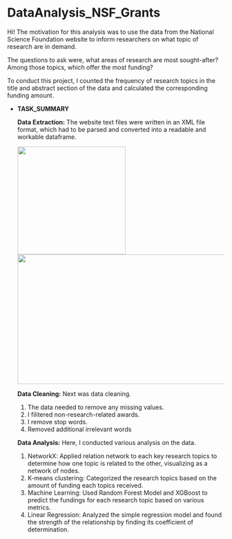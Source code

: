 # DataAnalysis_NSF_Grants

Hi! The motivation for this analysis was to use the data from the National Science Foundation website to inform researchers on what topic of research are in demand.

The questions to ask were, what areas of research are most sought-after? Among those topics, which offer the most funding? 

To conduct this project, I counted the frequency of research topics in the title and abstract section of the data and calculated the corresponding funding amount.


* **TASK_SUMMARY** 

  **Data Extraction:** The website text files were written in an XML file format, which had to be parsed and converted into a readable and workable dataframe.
  
  
  <img src="https://user-images.githubusercontent.com/89544848/153977136-2f32612d-2971-4cbf-aca6-be136cbecffe.png" width="250" height="250">
  
  <img src="https://user-images.githubusercontent.com/89544848/153977458-ee18d4dd-90f5-4686-b043-02ee889cd8c9.png" width="700" height="300">
  
   **Data Cleaning:** Next was data cleaning. 
   1. The data needed to remove any missing values. 
   2. I filitered non-research-related awards. 
   3. I remove stop words. 
   4. Removed additional irrelevant words

   **Data Analysis:** Here, I conducted various analysis on the data.
   1. NetworkX: Applied relation network to each key research topics to determine how one topic is related to the other, visualizing as a network of nodes.
   2. K-means clustering: Categorized the research topics based on the amount of funding each topics received.
   3. Machine Learning: Used Random Forest Model and XGBoost to predict the fundings for each research topic based on various metrics.
   4. Linear Regression: Analyzed the simple regression model and found the strength of the relationship by finding its coefficient of determination.

  



